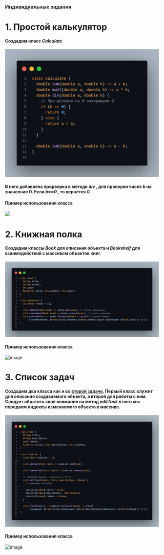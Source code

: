 ### Индивидуальные задания

# 1. Простой калькулятор

#### Создадим класс _Calculate_ 
![](https://github.com/Danilzone/qwerty/blob/main/part3/screens/1.png)

#### В него добавлена прорверка в методе _div_ , для проверки числв _b_ на значсение 0. Если _b_==_0_ , то вернётся _0_.
#### Пример использования класса 
![](https://github.com/user-attachments/assets/2619ff02-e1e2-4368-8854-1f18d2937ee7)


# 2. Книжная полка

#### Создадим классы _Book_ для описания объекта и _Bookshelf_ для взаимодействий с массивом объектов книг.
![](https://github.com/Danilzone/qwerty/blob/main/part3/screens/2.png)
#### Пример использования класса 
![image](https://github.com/user-attachments/assets/65c2e935-2e7f-4e45-9e08-732e48ab0d32)


# 3. Список задач

#### Создадим два класса как и во [второй задаче](#2-книжная-полка). Первый класс служит для описания создаваемого объекта, а второй для работы с ним. Следует обратить своё внимание на метод _editTask_ в него мы передаем индексы изменяемого объекта в массиве.
![](https://github.com/Danilzone/qwerty/blob/main/part3/screens/3.png)
#### Пример использования класса 
![image](https://github.com/user-attachments/assets/6d2a27eb-814a-4791-ac49-7b17d9ed35c1)
